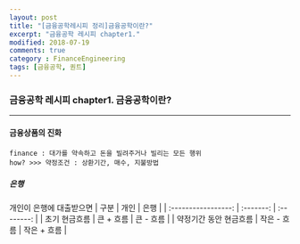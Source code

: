 ```yaml
---
layout: post
title: "[금융공학레시피 정리]금융공학이란?"
excerpt: "금융공학 레시피 chapter1."
modified: 2018-07-19
comments: true
category : FinanceEngineering
tags: [금융공학, 퀀트]
---
```



### 금융공학 레시피 chapter1. 금융공학이란?
--------------------------------------------------------------------------------------------

#### 금융상품의 진화
    finance : 대가를 약속하고 돈을 빌려주거나 빌리는 모든 행위
    how? >>> 약정조건 : 상환기간, 매수, 지불방법
    
   ##### 은행
   개인이 은행에 대출받으면 
| 구분                 | 개인       | 은행        | 
| :-----------------: | :-------: | :--------: | 
| 초기 현금흐름          | 큰 + 흐름  | 큰 - 흐름    |
| 약정기간 동안 현금흐름  | 작은 - 흐름 | 작은 + 흐름   |
